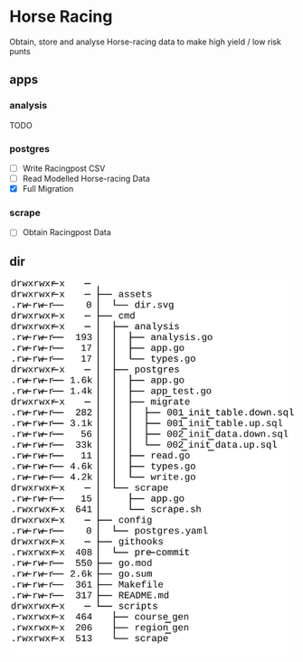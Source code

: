 # Horse Racing

<p>Obtain, store and analyse Horse-racing data to make high yield / low risk punts</p>

## apps

### analysis

TODO

### postgres

- [ ] Write Racingpost CSV
- [ ] Read Modelled Horse-racing Data
- [x] Full Migration

### scrape

- [ ] Obtain Racingpost Data

## dir

![dir](/assets/dir.svg)
